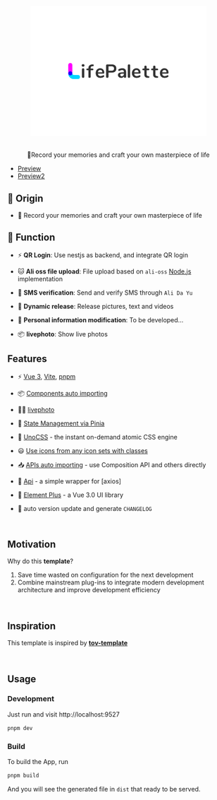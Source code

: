 <p align="center">
  <br>
  <img width="400" src="./src/assets/image/logo/logo.svg" alt="logo of vue-awesome repository">
  <br>
  <br>
</p>

<!-- <h1 align="center">LifePalette</h1> -->
<p align="center">🐻Record your memories and craft your own masterpiece of life</p>

<!-- **English** | [中文](./README.zh-CN.md) -->

- [Preview](https://lifepalette.netlify.app/#/index)
- [Preview2](http://47.108.192.147:10086/#/index)

## 🚀 Origin

- 🎈 Record your memories and craft your own masterpiece of life

## 🦄 Function


- ⚡ **QR Login**: Use nestjs as backend, and integrate QR login
- 🐱 **Ali oss file upload**: File upload based on `ali-oss` [Node.js](https://help.aliyun.com/document_detail/32067.html?spm=a2c4g.32070.0.0.607a55afYXWVU3) implementation
- 🎈 **SMS verification**: Send and verify SMS through `Ali Da Yu`
- 🥏 **Dynamic release**: Release pictures, text and videos

- 🚩 **Personal information modification**: To be developed...

- 📦 **livephoto**: Show live photos

## Features

- ⚡️ [Vue 3](https://github.com/vuejs/core), [Vite](https://github.com/vitejs/vite), [pnpm](https://pnpm.io/)

- 📦 [Components auto importing](./src/components)

- 🐻‍❄️ [livephoto](https://developer.apple.com/live-photos)

- 🍍 [State Management via Pinia](https://pinia.vuejs.org/)

- 🎨 [UnoCSS](https://github.com/antfu/unocss) - the instant on-demand atomic CSS engine

- 😃 [Use icons from any icon sets with classes](https://github.com/antfu/unocss/tree/main/packages/preset-icons)

- 📥 [APIs auto importing](https://github.com/antfu/unplugin-auto-import) - use Composition API and others directly

- 🦾 [Api](./src/api) - a simple wrapper for [axios]

<!-- - 🎨 [Element Plus](https://element-plus.org/) - a Vue 3.0 UI library -->
- 🎨 [Element Plus](https://element-plus.org/) - a Vue 3.0 UI library
<!-- - 🚀  自动版本更新并生成 `CHANGELOG` -->
- 🚀 auto version update and generate `CHANGELOG`
<!-- - 🌈  自动版本更新并生成 `CHANGELOG` -->


<br>


## Motivation 

Why do this **template**?

1. Save time wasted on configuration for the next development
2. Combine mainstream plug-ins to integrate modern development architecture and improve development efficiency

<br />

<!-- ## 启发 🐃

该模板受 **[vitesse](https://github.com/antfu/vitesse)** 启发，如果你有 `SSG`
的场景，推荐你使用 **[vitesse](https://github.com/antfu/vitesse)**。 -->

## Inspiration 

This template is inspired by **[tov-template](https://github.com/dishait/tov-template)**

<br />


## Usage

### Development

Just run and visit http://localhost:9527

```bash
pnpm dev
```

### Build

To build the App, run

```bash
pnpm build
```

And you will see the generated file in `dist` that ready to be served.